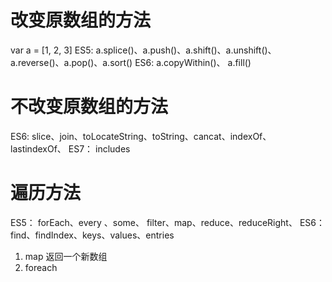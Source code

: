 # 改变原数组的方法
  var a = [1, 2, 3]
  ES5: 
    a.splice()、a.push()、a.shift()、a.unshift()、a.reverse()、a.pop()、a.sort()
  ES6:
    a.copyWithin()、 a.fill()

# 不改变原数组的方法
  ES6:
    slice、join、toLocateString、toString、cancat、indexOf、
    lastindexOf、
  ES7：
   includes

# 遍历方法
  ES5：
    forEach、every 、some、 filter、map、reduce、reduceRight、
  ES6：
    find、findIndex、keys、values、entries

  1. map 返回一个新数组
  2. foreach 